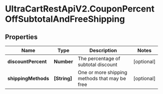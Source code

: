 # UltraCartRestApiV2.CouponPercentOffSubtotalAndFreeShipping

## Properties
Name | Type | Description | Notes
------------ | ------------- | ------------- | -------------
**discountPercent** | **Number** | The percentage of subtotal discount | [optional] 
**shippingMethods** | **[String]** | One or more shipping methods that may be free | [optional] 


